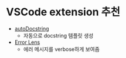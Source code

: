 # VSCode extension 추천

- [autoDocstring](https://marketplace.visualstudio.com/items?itemName=njpwerner.autodocstring)
    - 자동으로 docstring 템플릿 생성
- [Error Lens](https://marketplace.visualstudio.com/items?itemName=usernamehw.errorlens)
    - 에러 메시지를 verbose하게 보여줌


